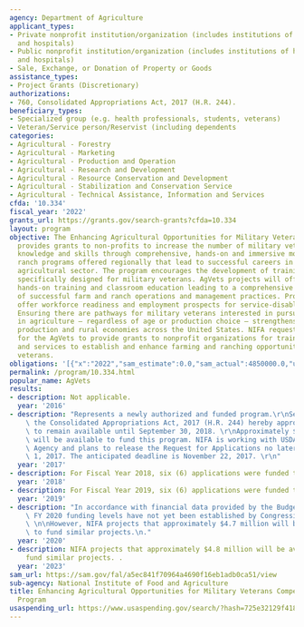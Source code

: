 ```yaml
---
agency: Department of Agriculture
applicant_types:
- Private nonprofit institution/organization (includes institutions of higher education
  and hospitals)
- Public nonprofit institution/organization (includes institutions of higher education
  and hospitals)
- Sale, Exchange, or Donation of Property or Goods
assistance_types:
- Project Grants (Discretionary)
authorizations:
- 760, Consolidated Appropriations Act, 2017 (H.R. 244).
beneficiary_types:
- Specialized group (e.g. health professionals, students, veterans)
- Veteran/Service person/Reservist (including dependents
categories:
- Agricultural - Forestry
- Agricultural - Marketing
- Agricultural - Production and Operation
- Agricultural - Research and Development
- Agricultural - Resource Conservation and Development
- Agricultural - Stabilization and Conservation Service
- Agricultural - Technical Assistance, Information and Services
cfda: '10.334'
fiscal_year: '2022'
grants_url: https://grants.gov/search-grants?cfda=10.334
layout: program
objective: The Enhancing Agricultural Opportunities for Military Veterans Program
  provides grants to non-profits to increase the number of military veterans gaining
  knowledge and skills through comprehensive, hands-on and immersive model farm and
  ranch programs offered regionally that lead to successful careers in the food and
  agricultural sector. The program encourages the development of training opportunities
  specifically designed for military veterans. AgVets projects will offer onsite,
  hands-on training and classroom education leading to a comprehensive understanding
  of successful farm and ranch operations and management practices. Projects may also
  offer workforce readiness and employment prospects for service-disabled veterans.
  Ensuring there are pathways for military veterans interested in pursuing careers
  in agriculture — regardless of age or production choice — strengthens agricultural
  production and rural economies across the United States. NIFA requests applications
  for the AgVets to provide grants to nonprofit organizations for training programs
  and services to establish and enhance farming and ranching opportunities for military
  veterans.
obligations: '[{"x":"2022","sam_estimate":0.0,"sam_actual":4850000.0,"usa_spending_actual":2507456.0},{"x":"2023","sam_estimate":4791170.0,"sam_actual":0.0,"usa_spending_actual":4999245.9},{"x":"2024","sam_estimate":0.0,"sam_actual":0.0,"usa_spending_actual":4169421.18}]'
permalink: /program/10.334.html
popular_name: AgVets
results:
- description: Not applicable.
  year: '2016'
- description: "Represents a newly authorized and funded program.\r\nSection 760 of\
    \ the Consolidated Appropriations Act, 2017 (H.R. 244) hereby appropriated $5,000,000,\
    \ to remain available until September 30, 2018. \r\nApproximately $4.8 million\
    \ will be available to fund this program. NIFA is working with USDA’s Farm Service\
    \ Agency and plans to release the Request for Applications no later than October\
    \ 1, 2017. The anticipated deadline is November 22, 2017. \r\n"
  year: '2017'
- description: For Fiscal Year 2018, six (6) applications were funded totaling $4,796,400.
  year: '2018'
- description: For Fiscal Year 2019, six (6) applications were funded totaling $4,776,556.
  year: '2019'
- description: "In accordance with financial data provided by the Budget Office, the\
    \ FY 2020 funding levels have not yet been established by Congressional Appropriations.\
    \ \n\nHowever, NIFA projects that approximately $4.7 million will be available\
    \ to fund similar projects.\n."
  year: '2020'
- description: NIFA projects that approximately $4.8 million will be available to
    fund similar projects. .
  year: '2023'
sam_url: https://sam.gov/fal/a5ec841f70964a4690f16eb1adb0ca51/view
sub-agency: National Institute of Food and Agriculture
title: Enhancing Agricultural Opportunities for Military Veterans Competitive Grants
  Program
usaspending_url: https://www.usaspending.gov/search/?hash=725e32129f4188a535ba610155e19638
---
```

